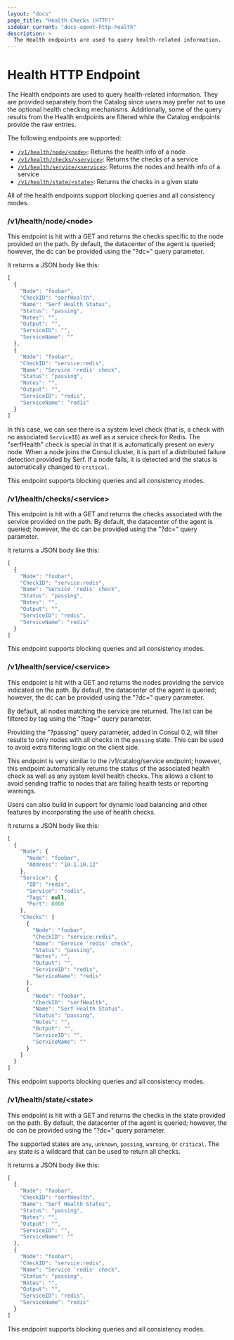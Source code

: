 ```yaml
---
layout: "docs"
page_title: "Health Checks (HTTP)"
sidebar_current: "docs-agent-http-health"
description: >
  The Health endpoints are used to query health-related information.
---
```


# Health HTTP Endpoint

The Health endpoints are used to query health-related information. They are provided separately
from the Catalog since users may prefer not to use the optional health checking mechanisms.
Additionally, some of the query results from the Health endpoints are filtered while the Catalog
endpoints provide the raw entries.

The following endpoints are supported:

* [`/v1/health/node/<node>`](#health_node): Returns the health info of a node
* [`/v1/health/checks/<service>`](#health_checks): Returns the checks of a service
* [`/v1/health/service/<service>`](#health_service): Returns the nodes and health info of a service
* [`/v1/health/state/<state>`](#health_state): Returns the checks in a given state

All of the health endpoints support blocking queries and all consistency modes.

### <a name="health_node"></a> /v1/health/node/\<node\>

This endpoint is hit with a GET and returns the checks specific to the node
provided on the path. By default, the datacenter of the agent is queried;
however, the dc can be provided using the "?dc=" query parameter.

It returns a JSON body like this:

```javascript
[
  {
    "Node": "foobar",
    "CheckID": "serfHealth",
    "Name": "Serf Health Status",
    "Status": "passing",
    "Notes": "",
    "Output": "",
    "ServiceID": "",
    "ServiceName": ""
  },
  {
    "Node": "foobar",
    "CheckID": "service:redis",
    "Name": "Service 'redis' check",
    "Status": "passing",
    "Notes": "",
    "Output": "",
    "ServiceID": "redis",
    "ServiceName": "redis"
  }
]
```

In this case, we can see there is a system level check (that is, a check with
no associated `ServiceID`) as well as a service check for Redis. The "serfHealth" check
is special in that it is automatically present on every node. When a node
joins the Consul cluster, it is part of a distributed failure detection
provided by Serf. If a node fails, it is detected and the status is automatically
changed to `critical`.

This endpoint supports blocking queries and all consistency modes.

### <a name="health_checks"></a> /v1/health/checks/\<service\>

This endpoint is hit with a GET and returns the checks associated with
the service provided on the path. By default, the datacenter of the agent is queried;
however, the dc can be provided using the "?dc=" query parameter.

It returns a JSON body like this:

```javascript
[
  {
    "Node": "foobar",
    "CheckID": "service:redis",
    "Name": "Service 'redis' check",
    "Status": "passing",
    "Notes": "",
    "Output": "",
    "ServiceID": "redis",
    "ServiceName": "redis"
  }
]
```

This endpoint supports blocking queries and all consistency modes.

### <a name="health_service"></a> /v1/health/service/\<service\>

This endpoint is hit with a GET and returns the nodes providing
the service indicated on the path. By default, the datacenter of the agent is queried;
however, the dc can be provided using the "?dc=" query parameter.

By default, all nodes matching the service are returned. The list can be filtered
by tag using the "?tag=" query parameter.

Providing the "?passing" query parameter, added in Consul 0.2, will filter results
to only nodes with all checks in the `passing` state. This can be used to avoid extra filtering
logic on the client side.

This endpoint is very similar to the /v1/catalog/service endpoint; however, this
endpoint automatically returns the status of the associated health check
as well as any system level health checks. This allows a client to avoid
sending traffic to nodes that are failing health tests or reporting warnings.

Users can also build in support for dynamic load balancing and other features
by incorporating the use of health checks.

It returns a JSON body like this:

```javascript
[
  {
    "Node": {
      "Node": "foobar",
      "Address": "10.1.10.12"
    },
    "Service": {
      "ID": "redis",
      "Service": "redis",
      "Tags": null,
      "Port": 8000
    },
    "Checks": [
      {
        "Node": "foobar",
        "CheckID": "service:redis",
        "Name": "Service 'redis' check",
        "Status": "passing",
        "Notes": "",
        "Output": "",
        "ServiceID": "redis",
        "ServiceName": "redis"
      },
      {
        "Node": "foobar",
        "CheckID": "serfHealth",
        "Name": "Serf Health Status",
        "Status": "passing",
        "Notes": "",
        "Output": "",
        "ServiceID": "",
        "ServiceName": ""
      }
    ]
  }
]
```

This endpoint supports blocking queries and all consistency modes.

### <a name="health_state"></a> /v1/health/state/\<state\>

This endpoint is hit with a GET and returns the checks in the
state provided on the path. By default, the datacenter of the agent is queried;
however, the dc can be provided using the "?dc=" query parameter.

The supported states are `any`, `unknown`, `passing`, `warning`, or `critical`.
The `any` state is a wildcard that can be used to return all checks.

It returns a JSON body like this:

```javascript
[
  {
    "Node": "foobar",
    "CheckID": "serfHealth",
    "Name": "Serf Health Status",
    "Status": "passing",
    "Notes": "",
    "Output": "",
    "ServiceID": "",
    "ServiceName": ""
  },
  {
    "Node": "foobar",
    "CheckID": "service:redis",
    "Name": "Service 'redis' check",
    "Status": "passing",
    "Notes": "",
    "Output": "",
    "ServiceID": "redis",
    "ServiceName": "redis"
  }
]
```

This endpoint supports blocking queries and all consistency modes.

